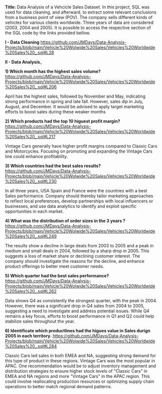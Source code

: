 __Title:__ Data Analysis of a Vehcicle Sales Dataset. 
  In this project, SQL was used for data cleaning, and afterward, to extract some relevant conclusions from a business point of view (POV).
  The company sells different kinds of vehicles for various clients worldwide. Three years of data are considered (2003, 2004 and 2005).
It is possible to access the respective section of the SQL code by the links provided bellow.

__I - Data Cleaning__
https://github.com/JMDays/Data-Analysis-Projects/blob/main/Vehicle%20Wolwide%20Sales/Vehicles%20Worldwide%20Sales%20_.sql#L28

__II - Data Analysis___

__1) Which month has the highest sales volume?__
https://github.com/JMDays/Data-Analysis-Projects/blob/main/Vehicle%20Wolwide%20Sales/Vehicles%20Worldwide%20Sales%20_.sql#L206

  April has the highest sales, followed by November and May, indicating strong performance in spring and late fall. 
	However, sales dip in July, August, and December. 
	It would be advised to apply target marketing efforts to boost sales during these weaker months

__2) Which products had the top 10 higuest profit margin?__
https://github.com/JMDays/Data-Analysis-Projects/blob/main/Vehicle%20Wolwide%20Sales/Vehicles%20Worldwide%20Sales%20_.sql#L217

  Vintage Cars generally have higher profit margins compared to Classic Cars and Motorcycles. 
	Focusing on promoting and expanding the Vintage Cars line could enhance profitability.

__3) Which countries had the best sales results?__
https://github.com/JMDays/Data-Analysis-Projects/blob/main/Vehicle%20Wolwide%20Sales/Vehicles%20Worldwide%20Sales%20_.sql#L230

  In all three years, USA Spain and France were the countries with a best Sales performance.
	Company should thereby tailor marketing approaches to reflect local preferences,
	develop partnerships with local influencers or businesses, 
	and use data analytics to identify and exploit specific opportunities in each market.

__4) What was the distribution of order sizes in the 3 years ?__
https://github.com/JMDays/Data-Analysis-Projects/blob/main/Vehicle%20Wolwide%20Sales/Vehicles%20Worldwide%20Sales%20_.sql#L249

  The results show a decline in large deals from 2003 to 2005 and a peak in medium and small deals in 2004, followed by a sharp drop in 2005. 
	This suggests a loss of market share or declining customer interest. 
	The company should investigate the reasons for the decline, and enhance product offerings to better meet customer needs.


__5) Which quarter had the best sales performance?__
https://github.com/JMDays/Data-Analysis-Projects/blob/main/Vehicle%20Wolwide%20Sales/Vehicles%20Worldwide%20Sales%20_.sql#L262

  Data shows Q4 as consistently the strongest quarter, with the peak in 2004. 
	However, there was a significant drop in Q4 sales from 2004 to 2005, suggesting a need to investigate and address potential issues. 
	While Q4 remains a key focus, efforts to boost performance in Q1 and Q2 could help stabilize sales throughout the year.

__6) Identificate which productlines had the higues value in Sales durign 2005 in each territory.__
https://github.com/JMDays/Data-Analysis-Projects/blob/main/Vehicle%20Wolwide%20Sales/Vehicles%20Worldwide%20Sales%20_.sql#L284

  Classic Cars led sales in both EMEA and NA, suggesting strong demand for this type of product in these regions. 
	Vintage Cars was the most popular in APAC.
	One recommendation would be to adjust inventory management and distribution strategies to ensure higher stock levels of "Classic Cars" in EMEA and NA regions 
	and more "Vintage Cars" in the APAC region. 
	This could involve reallocating production resources or optimizing supply chain operations to better match regional demand patterns.

